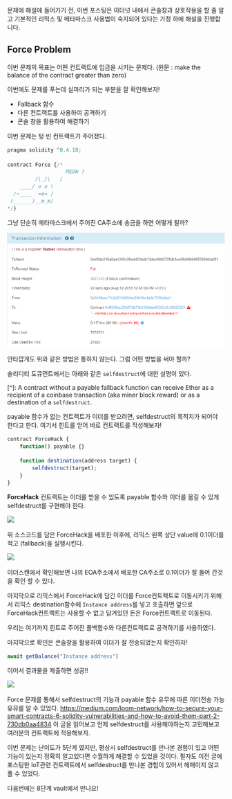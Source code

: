 문제에 해설에 들어가기 전,  이번 포스팅은 이더넛 내에서 콘솔창과 상호작용을 할 줄 알고 기본적인 리믹스 및 메타마스크 사용법이 숙지되어 있다는 가정 하에 해설을 진행합니다.



## Force Problem

이번 문제의 목표는 어떤 컨트랙트에 입금을 시키는 문제다. (원문 : make the balance of the contract greater than zero)

이번에도 문제를 푸는데 실마리가 되는 부분을 잘 확인해보자!

- Fallback 함수
- 다른 컨트랙트를 사용하여 공격하기
- 콘솔 창을 활용하여 해결하기



이번 문제는 텅 빈 컨트랙트가 주어졌다.

```javascript
pragma solidity ^0.4.18;

contract Force {/*
                   MEOW ?
         /\_/\   /
    ____/ o o \
  /~____  =ø= /
 (______)__m_m)
*/}
```



그냥 단순히 메타마스크에서 주어진 CA주소에 송금을 하면 어떻게 될까?

![](https://github.com/heuristicwave/TIL-about-Blockchain/blob/master/img/force01.png?raw=true)



안타깝게도 위와 같은 방법은 통하지 않는다. 그럼 어떤 방법을 써야 할까?

솔리디티 도큐먼트에서는 아래와 같은 `selfdestruct`에 대한 설명이 있다.

[^]: A contract without a payable fallback function can receive Ether as a recipient of a coinbase transaction (aka miner block reward) or as a destination of a `selfdestruct`.

payable 함수가 없는 컨트랙트가 이더를 받으려면, selfdestruct의 목적지가 되어야 한다고 한다. 여기서 힌트를 얻어 바로 컨트랙트를 작성해보자!

```javascript
contract ForceHack {
    function() payable {}
    
    function destination(address target) {
        selfdestruct(target);
    }
}
```

**ForceHack** 컨트랙트는 이더를 받을 수 있도록 payable 함수와 이더를 옮길 수 있게 selfdestruct를 구현해야 한다.

![](C:\Users\Admin\Documents\GitHub\TIL-about-Blockchain\img\force02.png)

위 소스코드를 담은 ForceHack을 배포한 이후에, 리믹스 왼쪽 상단 value에 0.1이더를 적고 (fallback)을 실행시킨다.

![](C:\Users\Admin\Documents\GitHub\TIL-about-Blockchain\img\force03.png)

이더스캔에서 확인해보면 나의 EOA주소에서 배포한 CA주소로 0.1이더가 잘 들어 간것을 확인 할 수 있다.

마지막으로 리믹스에서 ForceHack에 담긴 이더를 Force컨트랙트로 이동시키기 위해서 리믹스 destination함수에 `Instance address`를 넣고 호출하면 앞으로 ForceHack컨트랙트는 사용할 수 없고 담겨있던 돈은 Force컨트랙트로 이동된다.

우리는 여기까지 힌트로 주어진 폴백함수와 다른컨트랙트로 공격하기를 사용하였다.

마지막으로 확인은 콘솔창을 활용하여 이더가 잘 전송되었는지 확인하자!

```javascript
await getBalance("Instance address")
```

이어서 결과물을 제출하면 성공!!

![](C:\Users\Admin\Documents\GitHub\TIL-about-Blockchain\img\force04.png)

Force 문제를 통해서 selfdestruct의 기능과 payable 함수 유무에 따른 이더전송 가능유뮤를 알 수 있었다. https://medium.com/loom-network/how-to-secure-your-smart-contracts-6-solidity-vulnerabilities-and-how-to-avoid-them-part-2-730db0aa4834 이 글을 읽어보고 언제 selfdestruct를 사용해야하는지 고민해보고 여러분의 컨트랙트에 적용해보자.

이번 문제는 난이도가 5단계 였지만, 평상시 selfdestruct를 만나본 경험이 있고 어떤 기능이 있는지 정확히 알고있다면 수월하게 해결할 수 있었을 것이다. 필자도 이전 글에 포스팅한 IoT관련 컨트랙트에서 selfdestruct를 만나본 경험이 있어서 헤매이지 않고 풀 수 있었다.

다음번에는 8단계 vault에서 만나요!
